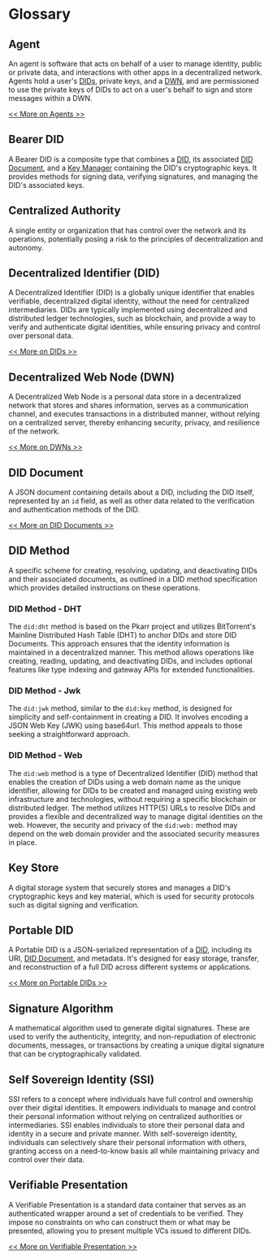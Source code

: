 # Glossary

## Agent

An agent is software that acts on behalf of a user to manage identity, public or private data, and interactions with other apps in a decentralized network. Agents hold a user's [DIDs](#decentralized-identifier-did), private keys, and a [DWN](#decentralized-web-node-dwn), and are permissioned to use the private keys of DIDs to act on a user's behalf to sign and store messages within a DWN.

[\<\< More on Agents \>\>](/docs/web5/decentralized-web-nodes/agents)

## Bearer DID

A Bearer DID is a composite type that combines a [DID](#decentralized-identifier-did), its associated [DID Document](#did-document), and a [Key Manager](/docs/web5/decentralized-identifiers/key-management) containing the DID's cryptographic keys. It provides methods for signing data, verifying signatures, and managing the DID's associated keys.

## Centralized Authority

A single entity or organization that has control over the network and its operations, potentially posing a risk to the principles of decentralization and autonomy.

## Decentralized Identifier (DID)

A Decentralized Identifier (DID) is a globally unique identifier that enables verifiable, decentralized digital identity, without the need for centralized intermediaries. DIDs are typically implemented using decentralized and distributed ledger technologies, such as blockchain, and provide a way to verify and authenticate digital identities, while ensuring privacy and control over personal data.

[\<\< More on DIDs \>\>](/docs/web5/decentralized-identifiers/what-are-dids/)

## Decentralized Web Node (DWN)

A Decentralized Web Node is a personal data store in a decentralized network that stores and shares information, serves as a communication channel, and executes transactions in a distributed manner, without relying on a centralized server, thereby enhancing security, privacy, and resilience of the network.

[\<\< More on DWNs \>\>](/docs/web5/decentralized-web-nodes/what-are-dwns)

## DID Document

A JSON document containing details about a DID, including the DID itself, represented by an `id` field, as well as other data related to the verification and authentication methods of the DID.

[\<\< More on DID Documents \>\>](/docs/web5/decentralized-identifiers/did_documents)

## DID Method

A specific scheme for creating, resolving, updating, and deactivating DIDs and their associated documents, as outlined in a DID method specification which provides detailed instructions on these operations.

### DID Method - DHT

The `did:dht` method is based on the Pkarr project and utilizes BitTorrent's Mainline Distributed Hash Table (DHT) to anchor DIDs and store DID Documents. This approach ensures that the identity information is maintained in a decentralized manner. This method allows operations like creating, reading, updating, and deactivating DIDs, and includes optional features like type indexing and gateway APIs for extended functionalities.

### DID Method - Jwk

The `did:jwk` method, similar to the `did:key` method, is designed for simplicity and self-containment in creating a DID. It involves encoding a JSON Web Key (JWK) using base64url. This method appeals to those seeking a straightforward approach.

### DID Method - Web

The `did:web` method is a type of Decentralized Identifier (DID) method that enables the creation of DIDs using a web domain name as the unique identifier, allowing for DIDs to be created and managed using existing web infrastructure and technologies, without requiring a specific blockchain or distributed ledger. The method utilizes HTTP(S) URLs to resolve DIDs and provides a flexible and decentralized way to manage digital identities on the web. However, the security and privacy of the `did:web:` method may depend on the web domain provider and the associated security measures in place.

## Key Store

A digital storage system that securely stores and manages a DID's cryptographic keys and key material, which is used for security protocols such as digital signing and verification.

## Portable DID

A Portable DID is a JSON-serialized representation of a [DID](#decentralized-identifier-did), including its URI, [DID Document](#did-document), and metadata. It's designed for easy storage, transfer, and reconstruction of a full DID across different systems or applications.

[\<\< More on Portable DIDs \>\>](/docs/web5/decentralized-identifiers/how-to-create-did#portable-did)

## Signature Algorithm

A mathematical algorithm used to generate digital signatures. These are used to verify the authenticity, integrity, and non-repudiation of electronic documents, messages, or transactions by creating a unique digital signature that can be cryptographically validated.

## Self Sovereign Identity (SSI)

SSI refers to a concept where individuals have full control and ownership over their digital identities. It empowers individuals to manage and control their personal information without relying on centralized authorities or intermediaries. SSI enables individuals to store their personal data and identity in a secure and private manner. With self-sovereign identity, individuals can selectively share their personal information with others, granting access on a need-to-know basis all while maintaining privacy and control over their data.

## Verifiable Presentation

A Verifiable Presentation is a standard data container that serves as an authenticated wrapper around a set of credentials to be verified. They impose no constraints on who can construct them or what may be presented, allowing you to present multiple VCs issued to different DIDs.

[\<\< More on Verifiable Presentation \>\>](/docs/web5/verifiable-credentials/presentation-exchange#verifiable-presentation)
